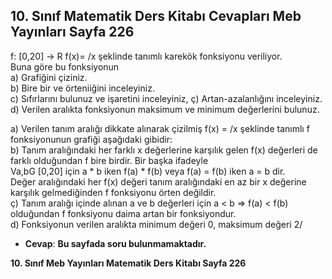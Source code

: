 ## 10. Sınıf Matematik Ders Kitabı Cevapları Meb Yayınları Sayfa 226

f: [0,20] -> R f(x)= /x şeklinde tanımlı karekök fonksiyonu veriliyor.  
 Buna göre bu fonksiyonun  
 a) Grafiğini çiziniz.  
 b) Bire bir ve örteniiğini inceleyiniz.  
 c) Sıfırlarını bulunuz ve işaretini inceleyiniz, ç) Artan-azalanlığını inceleyiniz.  
 d) Verilen aralıkta fonksiyonun maksimum ve minimum değerlerini bulunuz.

a) Verilen tanım aralığı dikkate alınarak çizilmiş f(x) = /x şeklinde tanımlı f fonksiyonunun grafiği aşağıdaki gibidir:  
 b) Tanım aralığındaki her farklı x değerlerine karşılık gelen f(x) değerleri de farklı olduğundan f bire birdir. Bir başka ifadeyle  
 Va,bG [0,20] için a \* b iken f(a) \* f(b) veya f(a) = f(b) iken a = b dir.  
 Değer aralığındaki her f(x) değeri tanım aralığındaki en az bir x değerine karşılık gelmediğinden f fonksiyonu örten değildir.  
 ç) Tanım aralığı içinde alınan a ve b değerleri için a < b => f(a) < f(b) olduğundan f fonksiyonu daima artan bir fonksiyondur.  
 d) Fonksiyonun verilen aralıkta minimum değeri 0, maksimum değeri 2/

* **Cevap**: **Bu sayfada soru bulunmamaktadır.**

**10. Sınıf Meb Yayınları Matematik Ders Kitabı Sayfa 226**